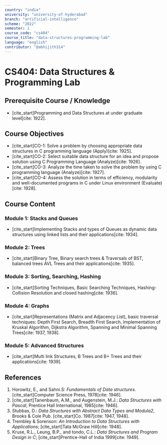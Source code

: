 ```yaml
---
country: "india"
university: "university-of-hyderabad"
branch: "artificial-intelligence"
scheme: "2022"
semester: 1
course_code: "cs404"
course_title: "data-structures-programming-lab"
language: "english"
contributor: "@abhijith314"
---
```


# CS404: Data Structures & Programming Lab

## Prerequisite Course / Knowledge
* [cite_start]Programming and Data Structures at under graduate level[cite: 1922].

## Course Objectives
* [cite_start]CO-1: Solve a problem by choosing appropriate data structures in C programming language (Apply)[cite: 1925].
* [cite_start]CO-2: Select suitable data structure for an idea and propose solution using C Programming Language (Analyze)[cite: 1926].
* [cite_start]CO-3: Analyze the time taken to solve the problem by using C programming language (Analyze)[cite: 1927].
* [cite_start]CO-4: Assess the solution in terms of efficiency, modularity and well-documented programs in C under Linux environment (Evaluate)[cite: 1928].

## Course Content

### Module 1: Stacks and Queues
* [cite_start]Implementing Stacks and types of Queues as dynamic data structures using linked lists and their applications[cite: 1934].

### Module 2: Trees
* [cite_start]Binary Tree, Binary search trees & Traversals of BST, balanced trees AVL Trees and their applications[cite: 1935].

### Module 3: Sorting, Searching, Hashing
* [cite_start]Sorting Techniques, Basic Searching Techniques, Hashing-Collision Resolution and closed hashing[cite: 1936].

### Module 4: Graphs
* [cite_start]Representations (Matrix and Adjacency List), basic traversal techniques: Depth First Search, Breadth First Search, Implementation of Kruskal Algorithm, Dijkstra Algorithm, Spanning and Minimal Spanning Trees[cite: 1937, 1938].

### Module 5: Advanced Structures
* [cite_start]Multi link Structures, B Trees and B+ Trees and their applications[cite: 1939].

## References
1.  Horowitz, E., and Sahni.S: *Fundamentals of Data structures*. [cite_start]Computer Science Press, 1978[cite: 1946].
2.  [cite_start]Tanenbaum, A.M., and Augenstein, M.J.: *Data Structures with Pascal*, Prentice Hall International, 1985[cite: 1946].
3.  Stubbas, D.: *Data Structures with Abstract Data Types and Modula2*, Brooks & Cole Pub. [cite_start]Co. 1987[cite: 1947, 1948].
4.  Trembley & Sorenson: *An Introduction to Data Structures with Applications*; [cite_start]Tata McGraw Hill[cite: 1948].
5.  Kruse, R.L., Leung, B.P., and tondo, C.L.: *Data Structures and Program Design in C*; [cite_start]Prentice-Hall of India 1999[cite: 1949].